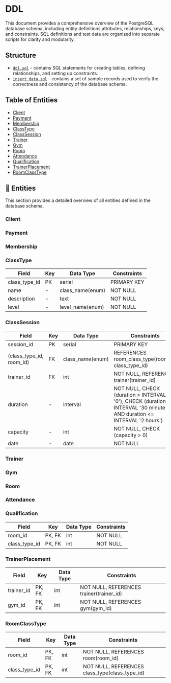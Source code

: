 # DDL
This document provides a comprehensive overview of the PostgreSQL database schema, including entity definitions,attributes, relationships, keys, and constraints. SQL definitions and test data are organized into separate scripts for clarity and modularity.

## Structure

- [`ddl.sql`](/sql/ddl.sql) - contains SQL statements for creating tables, defining relationships, and setting up constraints.
- [`insert_data.sql`](/sql/test_data.sql) - contains a set of sample records used to verify the correctness and consistency of the database schema.

## Table of Entities
- [Client](#-client)
- [Payment](#-payment)
- [Membership](#-membership)
- [ClassType](#-classtype)
- [ClassSession](#-classession)
- [Trainer](#-trainer)
- [Gym](#-gym)
- [Room](#-room)
- [Attendance](#-attendance)
- [Qualification](#-qualification)
- [TrainerPlacement](#-trainerplacement)
- [RoomClassType](#-roomclasstype)

## 🧩 Entities
This section provides a detailed overview of all entities defined in the database schema.

### Client
### Payment
### Membership
### ClassType
| Field         | Key | Data Type        | Constraints |
|---------------|-----|------------------|-------------|
| class_type_id | PK  | serial           | PRIMARY KEY |
| name          | -   | class_name(enum) | NOT NULL  |
| description   | -   | text             | NOT NULL  |
| level         | -   | level_name(enum) | NOT NULL   |
### ClassSession
| Field                    | Key | Data Type        | Constraints |
|--------------------------|-----|------------------|------------|
| session_id               | PK  | serial           | PRIMARY KEY |
| (class_type_id, room_id) | FK  | class_name(enum) | REFERENCES room_class_type(room_id, class_type_id)   |
| trainer_id               | FK  | int              | NOT NULL, REFERENCES trainer(trainer_id)   |
| duration                 | -   | interval         | NOT NULL, CHECK (duration > INTERVAL '0'), CHECK (duration >= INTERVAL '30 minutes' AND duration <= INTERVAL '2 hours')   |
| capacity                 | -   | int              | NOT NULL, CHECK (capacity > 0)   |
| date                     | -   | date             | NOT NULL   |
### Trainer
### Gym
### Room
### Attendance
### Qualification
| Field         | Key    | Data Type       | Constraints |
|---------------|--------|-----------------|-----------|
| room_id       | PK, FK | int             | NOT NULL  |
| class_type_id | PK, FK | int             | NOT NULL  |
### TrainerPlacement
| Field      | Key    | Data Type       | Constraints |
|------------|--------|-----------------|------------|
| trainer_id | PK, FK | int             | NOT NULL, REFERENCES trainer(trainer_id)   |
| gym_id     | PK, FK | int             | NOT NULL, REFERENCES gym(gym_id)   |
### RoomClassType
| Field         | Key    | Data Type       | Constraints |
|---------------|--------|-----------------|-------------|
| room_id       | PK, FK | int             | NOT NULL, REFERENCES room(room_id)    |
| class_type_id | PK, FK | int             | NOT NULL, REFERENCES class_type(class_type_id)    |

